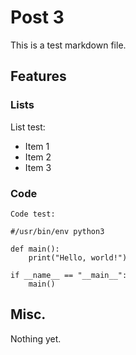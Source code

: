 # Post 3

This is a test markdown file.

## Features

### Lists

List test:

- Item 1
- Item 2
- Item 3

### Code

    Code test:
    
    #/usr/bin/env python3
    
    def main():
        print("Hello, world!")
    
    if __name__ == "__main__":
        main()


## Misc.

Nothing yet.